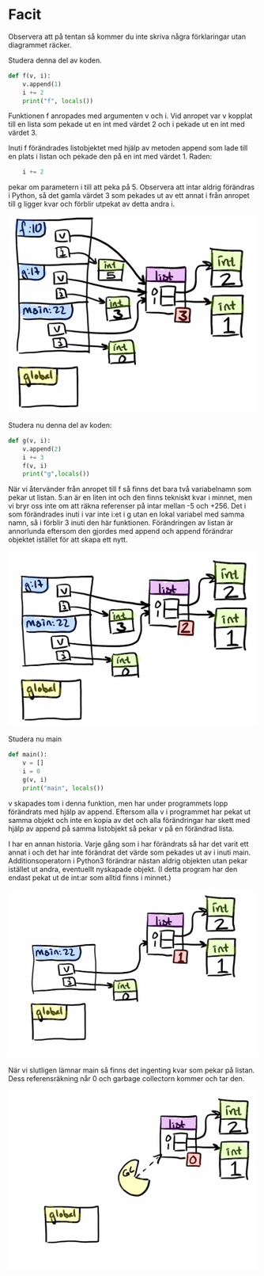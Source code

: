# Facit

Observera att på tentan så kommer du inte skriva några förklaringar utan diagrammet räcker.

Studera denna del av koden.
```python
def f(v, i):
    v.append(1)
    i += 2
    print("f", locals())
```
Funktionen f anropades med argumenten v och i. Vid anropet var v kopplat till en lista som pekade ut en int med värdet 2 och i pekade ut en int med värdet 3.

Inuti f förändrades listobjektet med hjälp av metoden append som lade till en plats i listan och pekade den på en int med värdet 1. Raden:
```python
    i += 2
```
pekar om parametern i till att peka på 5. Observera att intar aldrig förändras i Python, så det gamla värdet 3 som pekades ut av ett annat i från anropet till g ligger kvar och förblir utpekat av detta andra i.


![I slutet av f](s1.png)

Studera nu denna del av koden:
```python
def g(v, i):
    v.append(2)
    i += 3
    f(v, i)
    print("g",locals())
```
När vi återvänder från anropet till f så finns det bara två variabelnamn som pekar ut listan. 5:an är en liten int och den finns tekniskt kvar i minnet, men vi bryr oss inte om att räkna referenser på intar mellan -5 och +256. Det i som förändrades inuti i var inte i:et i g utan en lokal variabel med samma namn, så i förblir 3 inuti den här funktionen. Förändringen av listan är annorlunda eftersom den gjordes med append och append förändrar objektet istället för att skapa ett nytt.

![I slutet av g](s2.png)

Studera nu main
```python
def main():
    v = []
    i = 0
    g(v, i)
    print("main", locals())
```
v skapades tom i denna funktion, men har under programmets lopp förändrats med hjälp av append. Eftersom alla v i programmet har pekat ut samma objekt och inte en kopia av det och alla förändringar har skett med hjälp av append på samma listobjekt så pekar v på en förändrad lista.

I har en annan historia. Varje gång som i har förändrats så har det varit ett annat i och det har inte förändrat det värde som pekades ut av i inuti main. Additionsoperatorn i Python3 förändrar nästan aldrig objekten utan pekar istället ut andra, eventuellt nyskapade objekt. (I detta program har den endast pekat ut de int:ar som alltid finns i minnet.)

![I slutet av main](s3.png)

När vi slutligen lämnar main så finns det ingenting kvar som pekar på listan. Dess referensräkning når 0 och garbage collectorn kommer och tar den.

![Efter att vi lämnat main](s4.png)
